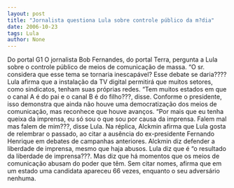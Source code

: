 ```yaml
---
layout: post
title: "Jornalista questiona Lula sobre controle público da m?dia"
date: 2006-10-23
tags: Lula
author: None
---
```

Do portal G1
O jornalista Bob Fernandes, do portal Terra, pergunta a Lula sobre o controle público de meios de comunicação de massa. “O sr. considera que esse tema se tornaria inescapável? Esse debate se daria????
Lula afirma que a instalação da TV digital permitirá que muitos setores, como sindicatos, tenham suas próprias redes. “Tem muitos estados em que o canal A é do pai e o canal B é do filho???, disse. Conforme o presidente, isso demonstra que ainda não houve uma democratização dos meios de comunicação, mas reconhece que houve avanços. 
“Por mais que eu tenha queixa da imprensa, eu só sou o que sou por causa da imprensa. Falem mal mas falem de mim???, disse Lula.
Na réplica, Alckmin afirma que Lula gosta de relembrar o passado, ao citar a ausência do ex-presidente Fernando Henrique em debates de campanhas anteriores. Alckmin diz defender a liberdade de imprensa, mesmo que haja abusos. 
Lula diz que é “o resultado da liberdade de imprensa???. Mas diz que há momentos que os meios de comunicação abusam do poder que têm. Sem citar nomes, afirma que em um estado uma candidata apareceu 66 vezes, enquanto o seu adversário nenhuma. 